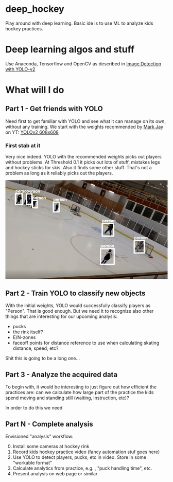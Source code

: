 # deep_hockey
Play around with deep learning. Basic ide is to use ML to analyze kids hockey practices.

# Deep learning algos and stuff
Use Anaconda, Tensorflow and OpenCV as described in [Image Detection with YOLO-v2](https://www.youtube.com/watch?v=PyjBd7IDYZs&list=PLX-LrBk6h3wSGvuTnxB2Kj358XfctL4BM&index=1)

# What will I do
## Part 1 - Get friends with YOLO
Need first to get familiar with YOLO and see what it can manage on its own, without any training.
We start with the weights recommended by [Mark Jay](https://www.youtube.com/channel/UC2W0aQEPNpU6XrkFCYifRFQ) on YT: [YOLOv2 608x608](https://pjreddie.com/darknet/yolo/)

### First stab at it
Very nice indeed. YOLO with the recommended weights picks out players without problems. At Threshold 0.1 it picks out lots of stuff, mistakes legs and hockey sticks for skis.
Also it finds some other stuff. That's not a problem as long as it reliably picks out the players.

![alt text][stab-1]

[stab-1]: https://github.com/nwesar/deep_hockey/raw/master/part-1/data/classify-thres-0.3.jpg "1st classification test, Threshold 0.3"

## Part 2 - Train YOLO to classify new objects
With the initial weights, YOLO would successfully classify players as "Person". That is good enough. 
But we need it to recognize also other things that are interesting for our upcoming analysis:
* pucks
* the rink itself?
* E/N-zones
* faceoff points for distance reference to use when calculating skating distance, speed, etc?

Shit this is going to be a long one...

## Part 3 - Analyze the acquired data
To begin with, it would be interesting to just figure out how efficient the practices are: can we calculate 
how large part of the practice the kids spend moving and standing still (waiting, instruction, etc)?

In order to do this we need 

## Part N - Complete analysis
Envisioned "analysis" workflow:

0) Install some cameras at hockey rink
1) Record kids hockey practice video (fancy automation stuf goes here)
2) Use YOLO to detect players, pucks, etc in video. Store in some "workable format"
3) Calculate analytics from practice, e.g. , "puck handling time", etc.
4) Present analysis on web page or similar
